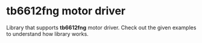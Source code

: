 # tb6612fng motor driver
Library that supports **tb6612fng** motor driver. 
Check out the given examples to understand how library works.
